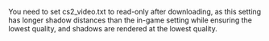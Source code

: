 You need to set cs2_video.txt to read-only after downloading, as this setting has longer shadow distances than the in-game setting while ensuring the lowest quality, and shadows are rendered at the lowest quality.
